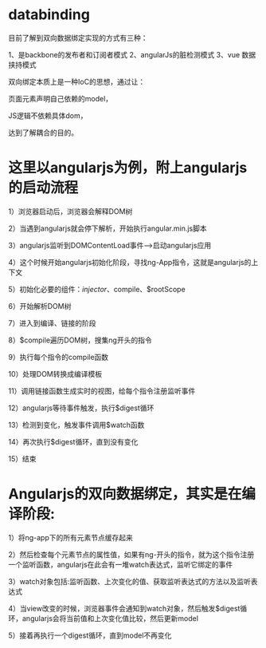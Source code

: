 # databinding

目前了解到双向数据绑定实现的方式有三种：

1、是backbone的发布者和订阅者模式
2、angularJs的脏检测模式
3、vue 数据挟持模式


双向绑定本质上是一种IoC的思想，通过让：

页面元素声明自己依赖的model，

JS逻辑不依赖具体dom，

达到了解耦合的目的。


# 这里以angularjs为例，附上angularjs的启动流程

1）浏览器启动后，浏览器会解释DOM树

2）当遇到angularjs就会停下解析，开始执行angular.min.js脚本

3）angularjs监听到DOMContentLoad事件-->启动angularjs应用

4）这个时候开始angularjs初始化阶段，寻找ng-App指令，这就是angularjs的上下文

5）初始化必要的组件：$injector、$compile、$rootScope

6）开始解析DOM树

7）进入到编译、链接的阶段

8）$compile遍历DOM树，搜集ng开头的指令

9）执行每个指令的compile函数

10）处理DOM转换成编译模板

11）调用链接函数生成实时的视图，给每个指令注册监听事件

12）angularjs等待事件触发，执行$digest循环

13）检测到变化，触发事件调用$watch函数

14）再次执行$digest循环，直到没有变化

15）结束



# Angularjs的双向数据绑定，其实是在编译阶段:


1）将ng-app下的所有元素节点缓存起来

2）然后检查每个元素节点的属性值，如果有ng-开头的指令，就为这个指令注册一个监听函数，angularjs在此会有一堆watch表达式，监听它绑定的事件

3）watch对象包括:监听函数、上次变化的值、获取监听表达式的方法以及监听表达式

4）当view改变的时候，浏览器事件会通知到watch对象，然后触发$digest循环，angularjs会将当前值和上次变化值比较，然后更新model

5）接着再执行一个digest循环，直到model不再变化

